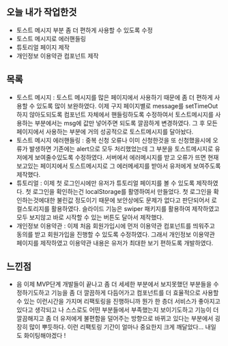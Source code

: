 ## 오늘 내가 작업한것
- 토스트 메시지 부분 좀 더 편하게 사용할 수 있도록 수정
- 토스트 메시지로 에러핸들링
- 튜토리얼 페이지 제작
- 개인정보 이용약관 컴포넌트 제작

## 목록
- 토스트 메시지 : 토스트 메시지를 많은 페이지에서 사용하기 때문에 좀 더 편하게 사용할 수 있도록 많이 보완하였다. 이제 구지 페이지별로 message를 setTimeOut하지 않아도되도록 컴포넌트 자체에서 핸들링하도록 수정하여서 토스트메시지를 사용하는 부분에서는 msg에 값만 넣어주면 되도록 깔끔하게 변경하였다. 그 후 모든페이지에서 사용하는 부분에 거의 성공적으로 토스트메시지를 달아놨다.
- 토스트 메시지 에러핸들링 : 중복 신청 오류나 이미 신청한것을 또 신청했을시에 오류가 발생하면 기존에는 alert으로 모두 처리했었는데 그 부분을 토스트메시지로 유저에게 보여줄수있도록 수정하였다. 서버에서 에러메시지를 받고 오류가 뜨면 현재 보고있는 페이지에서 토스트메시지로 그 에러메세지를 받아서 유저에게 보여주도록 제작했다.
- 튜토리얼 : 이제 첫 로그인시에만 유저가 튜토리얼 페이지를 볼 수 있도록 제작하였다. 첫 로그인을 확인하는건 localStorage를 활영하여서 만들었다. 첫 로그인을 확인하는것에대한 불린값 정도이기 때문에 보안상에도 문제가 없다고 판단되어서 로컬스토리지를 활용하였다. 슬라이드 기능은 swiper 패키지를 활용하여 제작하였고 모두 보지않고 바로 시작할 수 있는 버튼도 달아서 제작했다.
- 개인정보 이용약관 : 이제 처음 회원가입시에 먼저 이용약관 컴포넌트를 띄워주고 동의를 받고 회원가입을 진행할 수 있도록 수정하였다. 그래서 개인정보 이용약관 페이지를 제작하였고 이용약관 내용은 유저가 최대한 보기 편하도록 개발하였다.

## 느낀점
- 음 이제 MVP단계 개발들이 끝나고 좀 더 세세한 부분에서 보지못했던 부분들을 수정하기도하고 기능을 좀 더 깔끔하게 다듬어가고 컴포넌트를 더 효율적으로 사용할 수 있는 이런시간을 가지며 리팩토링을 진행하니까 뭔가 한 층더 서비스가 좋아지고 있다고 생각되고 나 스스로도 어떤 부분들에서 부족했는지 보이기도하고 기능이 더 깔끔해지고 좀 더 유저에게 불편함을 덜어주는 방향으로 바뀌고 있다는 부분에서 굉장히 많이 뿌듯하다. 이런 리팩토링 기간이 얼마나 중요한지 크게 깨달았다... 내일도 화이팅해야겠다 !
